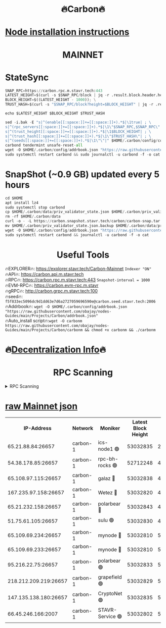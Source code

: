 <h1 align="center"> 🔥Carbon🔥</h1>

[Node installation instructions](https://github.com/obajay/nodes-Guides/tree/main/Projects/Carbon)
=
<h1 align="center"> MAINNET</h1>

# StateSync
```python
SNAP_RPC=https://carbon.rpc.m.stavr.tech:443
LATEST_HEIGHT=$(curl -s $SNAP_RPC/block | jq -r .result.block.header.height); \
BLOCK_HEIGHT=$((LATEST_HEIGHT - 1000)); \
TRUST_HASH=$(curl -s "$SNAP_RPC/block?height=$BLOCK_HEIGHT" | jq -r .result.block_id.hash)

echo $LATEST_HEIGHT $BLOCK_HEIGHT $TRUST_HASH

sed -i.bak -E "s|^(enable[[:space:]]+=[[:space:]]+).*$|\1true| ; \
s|^(rpc_servers[[:space:]]+=[[:space:]]+).*$|\1\"$SNAP_RPC,$SNAP_RPC\"| ; \
s|^(trust_height[[:space:]]+=[[:space:]]+).*$|\1$BLOCK_HEIGHT| ; \
s|^(trust_hash[[:space:]]+=[[:space:]]+).*$|\1\"$TRUST_HASH\"| ; \
s|^(seeds[[:space:]]+=[[:space:]]+).*$|\1\"\"|" $HOME/.carbon/config/config.toml
carbond tendermint unsafe-reset-all
wget -O $HOME/.carbon/config/addrbook.json "https://raw.githubusercontent.com/obajay/nodes-Guides/main/Projects/Carbon/addrbook.json"
sudo systemctl restart carbond && sudo journalctl -u carbond -f -o cat
```
# SnapShot (~0.9 GB) updated every 5 hours
```python
cd $HOME
apt install lz4
sudo systemctl stop carbond
cp $HOME/.carbon/data/priv_validator_state.json $HOME/.carbon/priv_validator_state.json.backup
rm -rf $HOME/.carbon/data
curl -o - -L https://carbon.snapshot.stavr.tech/carbon/carbon-snap.tar.lz4 | lz4 -c -d - | tar -x -C $HOME/.carbon --strip-components 2
mv $HOME/.carbon/priv_validator_state.json.backup $HOME/.carbon/data/priv_validator_state.json
wget -O $HOME/.carbon/config/addrbook.json "https://raw.githubusercontent.com/obajay/nodes-Guides/main/Projects/Carbon/addrbook.json"
sudo systemctl restart carbond && journalctl -u carbond -f -o cat
```

 <h1 align="center"> Useful Tools</h1>

🔥EXPLORER🔥:     https://explorer.stavr.tech/Carbon-Mainnet        `Indexer "ON"` \
🔥API🔥:          https://carbon.api.m.stavr.tech \
🔥RPC🔥:          https://carbon.rpc.m.stavr.tech:443              `Snapshot-interval = 1000` \
🔥EVM-RPC🔥:      https://carbon.evm-rpc.m.stavr \
🔥gRPC🔥:         http://carbon.grpc.m.stavr.tech:100 \
🔥seed🔥:      `f5f833ec5096dc9d1dd63e7d6a2727059696590e@carbon.seed.stavr.tech:2006` \
🔥Addrbook🔥:  `wget -O $HOME/.carbon/config/addrbook.json "https://raw.githubusercontent.com/obajay/nodes-Guides/main/Projects/Carbon/addrbook.json"` \
🔥Auto_install script🔥:`wget -O carbonm https://raw.githubusercontent.com/obajay/nodes-Guides/main/Projects/Carbon/carbonm && chmod +x carbonm && ./carbonm`

🔥[Decentralization Info](https://github.com/obajay/StateSync-snapshots/tree/main/Projects/Carbon/Decentralization)🔥
=
<h1 align="center"> RPC Scanning</h1>

<details>
<summary>RPC Scanning</summary>

<h2 align="center"> We scan nodes in real time every 4 hours. And we provide the final result of RPC endpoints.
We cannot influence the operation of these nodes in any way. </h2>


```python
If Voting Power is higher than 0 --> then the Node is a validator of the network and may be subject to attack and be a potential threat to the chain.
```
```python
We marked such validators with a red symbol
```

</details>

[raw Mainnet json](https://rpc-check.carbonm.stavr.tech/carbonm/rpc-carbonm-result.json)
=


<table><tr><th>IP-Address</th><th>Network</th><th>Moniker</th><th>Latest Block Height</th><th>Earliest Block Height</th><th>Catching Up</th><th>Tx Index</th><th>Voting Power</th><th>Scan Time</th></tr><tr><td>65.21.88.84:26657</td><td>carbon-1</td><td>ics-node1 🟢</td><td>53032835</td><td>21164241</td><td>False</td><td>off</td><td>0</td><td>2024-01-30T07:15:43.176767621UTC</td></tr><tr><td>54.38.178.85:26657</td><td>carbon-1</td><td>rpc-bh-rocks 🟢</td><td>52712248</td><td>45292001</td><td>False</td><td>on</td><td>0</td><td>2024-01-30T07:16:07.096276714UTC</td></tr><tr><td>65.108.97.115:26657</td><td>carbon-1</td><td>galaz 🔴</td><td>53032838</td><td>47374001</td><td>False</td><td>on</td><td>11236277625</td><td>2024-01-30T07:15:54.097004533UTC</td></tr><tr><td>167.235.97.158:26657</td><td>carbon-1</td><td>Wetez 🔴</td><td>53032820</td><td>48067570</td><td>False</td><td>on</td><td>1330036014</td><td>2024-01-30T07:15:17.921859731UTC</td></tr><tr><td>65.21.232.158:26657</td><td>carbon-1</td><td>polarbear 🔴</td><td>53032843</td><td>48126001</td><td>False</td><td>on</td><td>10843252409</td><td>2024-01-30T07:16:02.659065688UTC</td></tr><tr><td>51.75.61.105:26657</td><td>carbon-1</td><td>sulu 🟢</td><td>53032830</td><td>48742001</td><td>False</td><td>on</td><td>0</td><td>2024-01-30T07:15:34.167428733UTC</td></tr><tr><td>65.109.69.234:26657</td><td>carbon-1</td><td>mynode 🔴</td><td>53032810</td><td>50560001</td><td>False</td><td>off</td><td>12847096635</td><td>2024-01-30T07:14:59.117557089UTC</td></tr><tr><td>65.109.69.233:26657</td><td>carbon-1</td><td>mynode 🔴</td><td>53032810</td><td>50610001</td><td>False</td><td>off</td><td>8703821675</td><td>2024-01-30T07:14:58.769881540UTC</td></tr><tr><td>95.216.22.75:26657</td><td>carbon-1</td><td>polarbear 🟢</td><td>53032833</td><td>52338001</td><td>False</td><td>on</td><td>0</td><td>2024-01-30T07:15:40.738713751UTC</td></tr><tr><td>218.212.209.219:26657</td><td>carbon-1</td><td>grapefield 🟢</td><td>53032829</td><td>52371001</td><td>False</td><td>on</td><td>0</td><td>2024-01-30T07:15:31.812648584UTC</td></tr><tr><td>147.135.138.180:26657</td><td>carbon-1</td><td>CryptoNet 🟢</td><td>53032835</td><td>52934001</td><td>False</td><td>on</td><td>0</td><td>2024-01-30T07:15:45.536867518UTC</td></tr><tr><td>66.45.246.166:2007</td><td>carbon-1</td><td>STAVR-Service 🟢</td><td>53032802</td><td>53029001</td><td>False</td><td>on</td><td>0</td><td>2024-01-30T07:15:30.812793127UTC</td></tr></table>